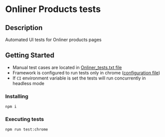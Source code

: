 # Onliner Products tests

## Description

Automated UI tests for Onliner products pages

## Getting Started

* Manual test cases are located in [Onliner_tests.txt file](Onliner_tests.txt)
* Framework is configured to run tests only in chrome ([configuration file](/config/.testcaferc.js))
* If `CI` environment variable is set the tests will run concurrently in headless mode

### Installing

```
npm i
```

### Executing tests

```
npm run test:chrome
```